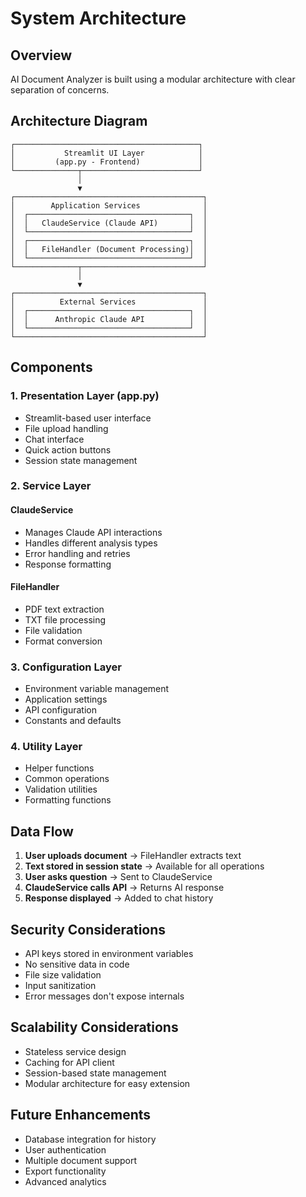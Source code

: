 # System Architecture

## Overview

AI Document Analyzer is built using a modular architecture with clear separation of concerns.

## Architecture Diagram
```
┌─────────────────────────────────────────┐
│           Streamlit UI Layer            │
│         (app.py - Frontend)             │
└──────────────┬──────────────────────────┘
               │
               ▼
┌──────────────────────────────────────────┐
│        Application Services              │
│  ┌────────────────────────────────────┐  │
│  │   ClaudeService (Claude API)       │  │
│  └────────────────────────────────────┘  │
│  ┌────────────────────────────────────┐  │
│  │   FileHandler (Document Processing)│  │
│  └────────────────────────────────────┘  │
└──────────────┬───────────────────────────┘
               │
               ▼
┌──────────────────────────────────────────┐
│          External Services               │
│  ┌────────────────────────────────────┐  │
│  │      Anthropic Claude API          │  │
│  └────────────────────────────────────┘  │
└──────────────────────────────────────────┘
```

## Components

### 1. Presentation Layer (app.py)
- Streamlit-based user interface
- File upload handling
- Chat interface
- Quick action buttons
- Session state management

### 2. Service Layer
#### ClaudeService
- Manages Claude API interactions
- Handles different analysis types
- Error handling and retries
- Response formatting

#### FileHandler
- PDF text extraction
- TXT file processing
- File validation
- Format conversion

### 3. Configuration Layer
- Environment variable management
- Application settings
- API configuration
- Constants and defaults

### 4. Utility Layer
- Helper functions
- Common operations
- Validation utilities
- Formatting functions

## Data Flow

1. **User uploads document** → FileHandler extracts text
2. **Text stored in session state** → Available for all operations
3. **User asks question** → Sent to ClaudeService
4. **ClaudeService calls API** → Returns AI response
5. **Response displayed** → Added to chat history

## Security Considerations

- API keys stored in environment variables
- No sensitive data in code
- File size validation
- Input sanitization
- Error messages don't expose internals

## Scalability Considerations

- Stateless service design
- Caching for API client
- Session-based state management
- Modular architecture for easy extension

## Future Enhancements

- Database integration for history
- User authentication
- Multiple document support
- Export functionality
- Advanced analytics